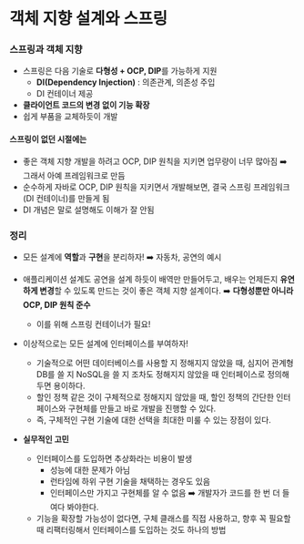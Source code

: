 # 객체 지향 설계와 스프링

### 스프링과 객체 지향

- 스프링은 다음 기술로 **다형성 + OCP, DIP**를 가능하게 지원
  - **DI(Dependency Injection)** : 의존관계, 의존성 주입
  - DI 컨테이너 제공
- **클라이언트 코드의 변경 없이 기능 확장**
- 쉽게 부품을 교체하듯이 개발



#### 스프링이 없던 시절에는

- 좋은 객체 지향 개발을 하려고 OCP, DIP 원칙을 지키면 업무량이 너무 많아짐
  :arrow_right: 그래서 아예 프레임워크로 만듬
- 순수하게 자바로 OCP, DIP 원칙을 지키면서 개발해보면, 결국 스프링 프레임워크(DI 컨테이너)를 만들게 됨
- DI 개념은 말로 설명해도 이해가 잘 안됨





### 정리

- 모든 설계에 **역할**과 **구현**을 분리하자! :arrow_right: 자동차, 공연의 예시
- 애플리케이션 설계도 공연을 설계 하듯이 배역만 만들어두고, 배우는 언제든지 **유연하게 변경**할 수 있도록 만드는 것이 좋은 객체 지향 설계이다. :arrow_right: **다형성뿐만 아니라 OCP, DIP 원칙 준수**
  - 이를 위해 스프링 컨테이너가 필요!
    
- 이상적으로는 모든 설계에 인터페이스를 부여하자!
  - 기술적으로 어떤 데이터베이스를 사용할 지 정해지지 않았을 때, 심지어 관계형 DB를 쓸 지 NoSQL을 쓸 지 조차도 정해지지 않았을 때 인터페이스로 정의해두면 용이하다.
  - 할인 정책 같은 것이 구체적으로 정해지지 않았을 때, 할인 정책의 간단한 인터페이스와 구현체를 만들고 바로 개발을 진행할 수 있다.
  - 즉, 구체적인 구현 기술에 대한 선택을 최대한 미룰 수 있는 장점이 있다.
    
- **실무적인 고민**
  - 인터페이스를 도입하면 추상화라는 비용이 발생 
    - 성능에 대한 문제가 아님
    - 런타임에 하위 구현 기술을 채택하는 경우도 있음
    - 인터페이스만 가지고 구현체를 알 수 없음 :arrow_right: 개발자가 코드를 한 번 더 들여다 봐야한다.
  - 기능을 확장할 가능성이 없다면, 구체 클래스를 직접 사용하고, 향후 꼭 필요할 때 리팩터링해서 인터페이스를 도입하는 것도 하나의 방법

